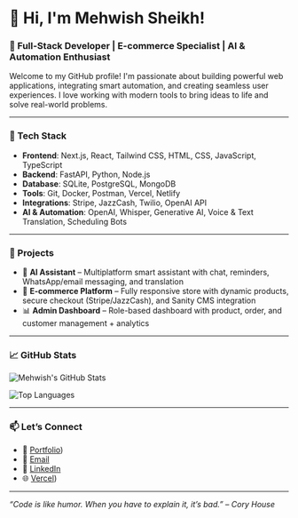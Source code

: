 # 👋 Hi, I'm Mehwish Sheikh!

### 🚀 Full-Stack Developer | E-commerce Specialist | AI & Automation Enthusiast

Welcome to my GitHub profile! I'm passionate about building powerful web applications, integrating smart automation, and creating seamless user experiences. I love working with modern tools to bring ideas to life and solve real-world problems.

---

### 🧰 Tech Stack

- **Frontend**: Next.js, React, Tailwind CSS, HTML, CSS, JavaScript, TypeScript  
- **Backend**: FastAPI, Python, Node.js  
- **Database**: SQLite, PostgreSQL, MongoDB  
- **Tools**: Git, Docker, Postman, Vercel, Netlify  
- **Integrations**: Stripe, JazzCash, Twilio, OpenAI API  
- **AI & Automation**: OpenAI, Whisper, Generative AI, Voice & Text Translation, Scheduling Bots  

---

### 📌 Projects

- 🧠 **AI Assistant** – Multiplatform smart assistant with chat, reminders, WhatsApp/email messaging, and translation  
- 🛒 **E-commerce Platform** – Fully responsive store with dynamic products, secure checkout (Stripe/JazzCash), and Sanity CMS integration  
- 📊 **Admin Dashboard** – Role-based dashboard with product, order, and customer management + analytics

---

### 📈 GitHub Stats

![Mehwish's GitHub Stats](https://github-readme-stats.vercel.app/api?username=MehwishSheikh15&show_icons=true&theme=tokyonight)

![Top Languages](https://github-readme-stats.vercel.app/api/top-langs/?username=MehwishSheikh15&layout=compact&theme=tokyonight)

---

### 📫 Let’s Connect

- 💼 [Portfolio](https://tailwind-portfolio-lac.vercel.app/))
- 📧 [Email](mailto:mehwishsheikh451sheikh@gmail.com)
- 💬 [LinkedIn](www.linkedin.com/in/mehwish-sheikh-9871442b6)
- 🌐 [Vercel](https://vercel.com/mehwish-sheikhs-projects))

---

*“Code is like humor. When you have to explain it, it’s bad.” – Cory House*
